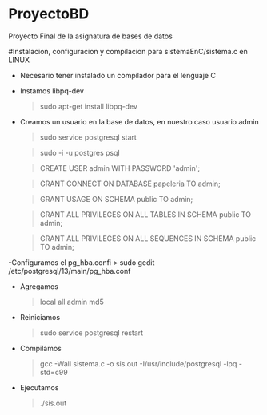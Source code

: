 # ProyectoBD
Proyecto Final de la asignatura de bases de datos

#Instalacion, configuracion y compilacion para sistemaEnC/sistema.c en LINUX
- Necesario tener instalado un compilador para el lenguaje C
- Instamos libpq-dev
	> sudo apt-get install libpq-dev
- Creamos un usuario en la base de datos, en nuestro caso usuario admin
	> sudo service postgresql start
	
	> sudo -i -u postgres psql
	
	> CREATE USER admin WITH PASSWORD 'admin';
	
	> GRANT CONNECT ON DATABASE papeleria TO admin;
	
	> GRANT USAGE ON SCHEMA public TO admin;
	
	> GRANT ALL PRIVILEGES ON ALL TABLES IN SCHEMA public TO admin;
	
	> GRANT ALL PRIVILEGES ON ALL SEQUENCES IN SCHEMA public TO admin;

	
-Configuramos el pg_hba.confi
	> sudo gedit /etc/postgresql/13/main/pg_hba.conf
- Agregamos
	> local   all             admin	                                md5
- Reiniciamos 
	> sudo service postgresql restart
- Compilamos
	> gcc -Wall sistema.c -o sis.out -I/usr/include/postgresql -lpq -std=c99
- Ejecutamos
	> ./sis.out
	


